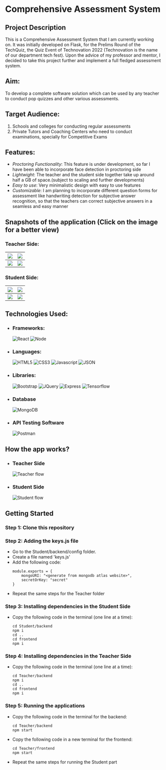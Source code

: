 # Comprehensive Assessment System

<h2>Project Description</h2>
This is a Comprehensive Assessment System that I am currently working on.
It was initially developed on Flask, for the Prelims Round of the TechQuiz, the Quiz Event of Technovation 2022 (Technovation is the name of our department tech fest). Upon the advice of my professor and mentor, I decided to take this project further and implement a full fledged assessment system.

<h2>Aim:</h2>
To develop a complete software solution which can be used by any teacher to conduct pop quizzes and other various assessments.

<h2>Target Audience:</h2>
<ol>
  <li>Schools and colleges for conducting regular assessments</li>
  <li>Private Tutors and Coaching Centers who need to conduct examinations, specially for Competitive Exams</li>
</ol>

<h2>Features:</h2>
<ul>
  <li><em>Proctoring Functionality</em>: This feature is under development, so far I have been able to incorporate face detection in proctoring side</li> 
  <li><em>Lightwight</em>: The teacher and the student side together take up around half a GB of space.(subject to scaling and further developments)</li>
  <li><em>Easy to use</em>: Very minimalistic design with easy to use features</li>
  <li><em>Customizable</em>: I am planning to incorporate different question forms for assessment like handwriting detection for subjective answer recognition, so that the teachers can correct subjective answers in a seamless and easy manner</li>
</ul>

## Snapshots of the application (Click on the image for a better view)
<h3>Teacher Side:</h3>

|<img src="https://user-images.githubusercontent.com/75779600/231831652-699a8988-8c48-4cf0-b543-055af02c54f3.png"/>|<img src="https://user-images.githubusercontent.com/75779600/231831646-93c65cef-02c6-41b6-aff6-f3cd6b10543c.png"/>|
|----|----|
|<img src="https://user-images.githubusercontent.com/75779600/231831629-de833e4d-4826-4c92-9360-47f5e62494de.png"/>|<img src="https://user-images.githubusercontent.com/75779600/231831635-78834957-4643-4ed9-8db4-a0448592ec96.png"/>|

<h3>Student Side:</h3>

|<img src="https://user-images.githubusercontent.com/75779600/231831638-affd02ed-ddaa-4e60-b479-e16212476720.png"/>|<img src="https://user-images.githubusercontent.com/75779600/231831608-7937a774-b462-43ea-8145-c86a048071c7.png"/>|
|----|----|
<img src="https://user-images.githubusercontent.com/75779600/231831632-8fe5320c-7a1a-4b9c-81a0-607d0e3fe43a.png"/>|<img src="https://user-images.githubusercontent.com/75779600/231831640-8afceefc-2460-49d2-9b1d-c764ecbf51d6.png"/>|

<h2>Technologies Used:</h2>

<ul>
<li><h3>Frameworks:</h3>

![React](https://img.shields.io/badge/React-20232A?style=for-the-badge&logo=react&logoColor=61DAFB)
![Node](https://img.shields.io/badge/Node.js-339933?style=for-the-badge&logo=nodedotjs&logoColor=white)

</li>
  
<li>
<h3>Languages:</h3>

![HTML5](https://img.shields.io/badge/HTML5-E34F26?style=for-the-badge&logo=html5&logoColor=white)
![CSS3](https://img.shields.io/badge/CSS3-1572B6?style=for-the-badge&logo=css3&logoColor=white)
![Javascript](https://img.shields.io/badge/JavaScript-323330?style=for-the-badge&logo=javascript&logoColor=F7DF1E)
![JSON](https://img.shields.io/badge/json-5E5C5C?style=for-the-badge&logo=json&logoColor=white)

</li>
<li>
<h3>Libraries:</h3>
    
![Bootstrap](https://img.shields.io/badge/Bootstrap-563D7C?style=for-the-badge&logo=bootstrap&logoColor=white)
![JQuery](https://img.shields.io/badge/jQuery-0769AD?style=for-the-badge&logo=jquery&logoColor=white)
![Express](https://img.shields.io/badge/Express.js-000000?style=for-the-badge&logo=express&logoColor=white)
![Tensorflow](https://img.shields.io/badge/TensorFlow-FF6F00?style=for-the-badge&logo=tensorflow&logoColor=white)
  
</li>
  
<li>
<h3>Database</h3>

![MongoDB](https://img.shields.io/badge/MongoDB-4EA94B?style=for-the-badge&logo=mongodb&logoColor=white)

</li>
<li>  
<h3>API Testing Software</h3>
  
![Postman](https://img.shields.io/badge/Postman-FF6C37?style=for-the-badge&logo=postman&logoColor=white)
  
</li>
</ul>

<h2>How the app works?</h2>

<ul>
<li><h3>Teacher Side</h3>

![Teacher flow](https://user-images.githubusercontent.com/75779600/231784441-b09b709a-696a-4fe3-8cce-0cb4f58199c0.png)

</li>
<li><h3>Student Side</h3>

![Student flow](https://user-images.githubusercontent.com/75779600/231784079-83b95206-8de9-4a3d-a9d6-6cc6072cd17f.png)

</li>
</ul>
<h2>Getting Started</h2>
<h3>Step 1: Clone this repository</h3>
<h3>Step 2: Adding the keys.js file</h3>
<ul>
<li>Go to the Student/backend/config folder.</li>
<li>Create a file named 'keys.js'</li>
<li>Add the following code:

    module.exports = {
        mongoURI: "<generate from mongodb atlas website>",
        secretOrKey: "secret"
    }
</li>
<li>Repeat the same steps for the Teacher folder</li>
</ul>


<h3>Step 3: Installing dependencies in the Student Side</h3>
<ul>
<li>Copy the following code in the terminal (one line at a time):

    cd Student/backend
    npm i
    cd ..
    cd frontend
    npm i
</li>
</ul>

<h3>Step 4: Installing dependencies in the Teacher Side</h3>
<ul>
<li>Copy the following code in the terminal (one line at a time):

    cd Teacher/backend
    npm i
    cd ..
    cd frontend
    npm i
</li>
</ul>
<h3>Step 5: Running the applications</h3>
<ul>
<li>Copy the following code in the terminal for the backend:

    cd Teacher/backend
    npm start
</li>
<li>Copy the following code in a new terminal for the frontend:

    cd Teacher/frontend
    npm start
</li>
<li>Repeat the same steps for running the Student part</li>
</ul>


